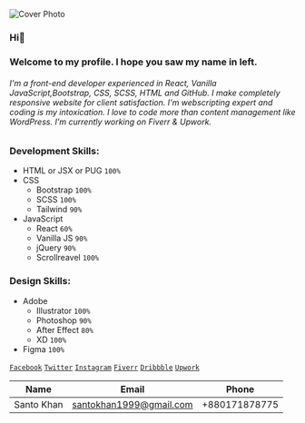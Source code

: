 ![Cover Photo](img/Santo-Khan-c.png)

### Hi👋

### Welcome to my profile. I hope you saw my name in left.

###### I'm a front-end developer experienced in React, Vanilla JavaScript,Bootstrap, CSS, SCSS, HTML and GitHub. I make completely responsive website for client satisfaction. I'm webscripting expert and coding is my intoxication. I love to code more than content management like WordPress. I'm currently working on Fiverr & Upwork.

### Development Skills:

- HTML or JSX or PUG `100%`
- CSS
  - Bootstrap `100%`
  - SCSS `100%`
  - Tailwind `90%`
- JavaScript
  - React `60%`
  - Vanilla JS `90%`
  - jQuery `90%`
  - Scrollreavel `100%`

### Design Skills:

- Adobe
  - Illustrator `100%`
  - Photoshop `90%`
  - After Effect `80%`
  - XD `100%`
- Figma `100%`

[`Facebook`](https://facebook.com/SantoKhan1999) [`Twitter`](https://twitter.com/santokhan1999) [`Instagram`](https://facebook.com/santokhan1999) [`Fiverr`](https://fiverr.com/santokhan494) [`Dribbble`](https://dribbble.com/santokhan) [`Upwork`](https://www.upwork.com/freelancers/~013de8e004b41e7e82)

| Name       | Email                   | Phone         |
| ---------- | ----------------------- | ------------- |
| Santo Khan | santokhan1999@gmail.com | +880171878775 |

<!--
**santokhan/santokhan** is a ✨ _special_ ✨ repository because its `README.md` (this file) appears on your GitHub profile.

Here are some ideas to get you started:

- 🔭 I’m currently working on ...
- 🌱 I’m currently learning ...
- 👯 I’m looking to collaborate on ...
- 🤔 I’m looking for help with ...
- 💬 Ask me about ...
- 📫 How to reach me: ...
- 😄 Pronouns: ...
- ⚡ Fun fact: ...
-->
